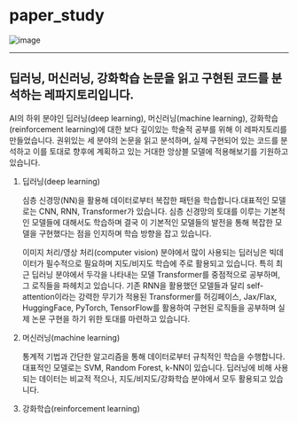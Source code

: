 # paper_study
![image](https://github.com/user-attachments/assets/b7fdc180-9b47-4550-8e57-98d7591bd8a6)


---


## 딥러닝, 머신러닝, 강화학습 논문을 읽고 구현된 코드를 분석하는 레파지토리입니다.


AI의 하위 분야인 딥러닝(deep learning), 머신러닝(machine learning), 강화학습(reinforcement learning)에 대한 보다 깊이있는 학술적 공부를 위해 이 레파지토리를 만들었습니다.
권위있는 세 분야의 논문을 읽고 분석하며, 실제 구현되어 있는 코드를 분석하고 이를 토대로 향후에 계획하고 있는 거대한 앙상블 모델에 적용해보기를 기원하고 있습니다.


1. 딥러닝(deep learning)


   심층 신경망(NN)을 활용해 데이터로부터 복잡한 패턴을 학습합니다.대표적인 모델로는 CNN, RNN, Transformer가 있습니다.
   심층 신경망의 토대를 이루는 기본적인 모델들에 대해서도 학습하며 결국 이 기본적인 모델들의 발전을 통해 복잡한 모델을 구현했다는 점을 인지하며 학습 방향을 잡고 있습니다.


   이미지 처리/영상 처리(computer vision) 분야에서 많이 사용되는 딥러닝은 빅데이터가 필수적으로 필요하며 지도/비지도 학습에 주로 활용되고 있습니다.
   특히 최근 딥러닝 분야에서 두각을 나타내는 모델 Transformer를 중점적으로 공부하며, 그 로직들을 파헤치고 있습니다.
   기존 RNN을 활용했던 모델들과 달리 self-attention이라는 강력한 무기가 적용된 Transformer를 허깅페이스, Jax/Flax, HuggingFace, PyTorch, TensorFlow를 활용하여 구현된 로직들을 공부하며
   실제 논문 구현을 하기 위한 토대를 마련하고 있습니다.


2. 머신러닝(machine learning)


   
   통계적 기법과 간단한 알고리즘을 통해 데이터로부터 규칙적인 학습을 수행합니다.대표적인 모델로는 SVM, Random Forest, k-NN이 있습니다.
   딥러닝에 비해 사용되는 데이터는 비교적 적으나, 지도/비지도/강화학습 분야에서 모두 활용되고 있습니다.


3. 강화학습(reinforcement learning)


   
